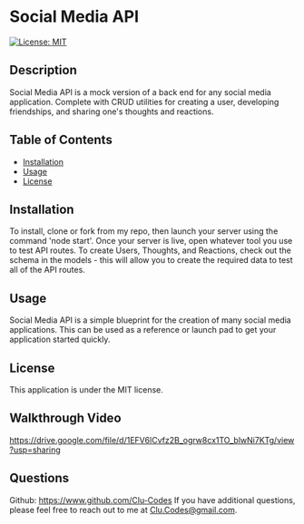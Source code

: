 # Social Media API 
[![License: MIT](https://img.shields.io/badge/License-MIT-yellow.svg)](https://opensource.org/licenses/MIT)

## Description
Social Media API is a mock version of a back end for any social media application. Complete with CRUD utilities for creating a user, developing friendships, and sharing one's thoughts and reactions. 

## Table of Contents
- [Installation](#Installation)
- [Usage](#Usage)
- [License](#License)


## Installation
To install, clone or fork from my repo, then launch your server using the command 'node start'. Once your server is live, open whatever tool you use to test API routes. To create Users, Thoughts, and Reactions, check out the schema in the models - this will allow you to create the required data to test all of the API routes. 

## Usage
Social Media API is a simple blueprint for the creation of many social media applications. This can be used as a reference or launch pad to get your application started quickly.

## License
This application is under the MIT license.

## Walkthrough Video
https://drive.google.com/file/d/1EFV6lCvfz2B_ogrw8cx1TO_blwNi7KTg/view?usp=sharing

## Questions
Github: https://www.github.com/Clu-Codes
If you have additional questions, please feel free to reach out to me at Clu.Codes@gmail.com.
